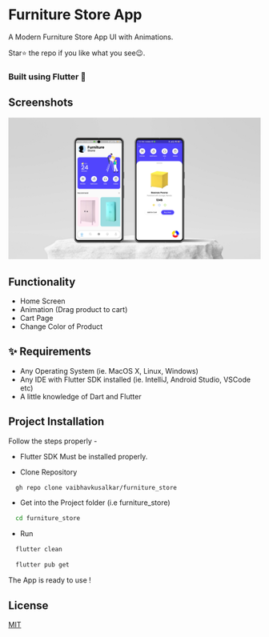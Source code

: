 # Furniture Store App
A Modern Furniture Store App UI with Animations.

Star⭐ the repo if you like what you see😉.
### Built using Flutter 💙

## Screenshots

![App Screenshots](https://github.com/vaibhavkusalkar/furniture_store/blob/85ae564a780c9e0c3cc7a6bb61c83f7869f47a31/Mockups/Image%201.png)

## Functionality
* Home Screen
* Animation (Drag product to cart)
* Cart Page
* Change Color of Product


## ✨ Requirements

* Any Operating System (ie. MacOS X, Linux, Windows)
* Any IDE with Flutter SDK installed (ie. IntelliJ, Android Studio, VSCode etc)
* A little knowledge of Dart and Flutter

## Project Installation
Follow the steps properly -

- Flutter SDK Must be installed properly.

- Clone Repository
```bash
  gh repo clone vaibhavkusalkar/furniture_store
```

- Get into the Project folder (i.e furniture_store)
```bash
  cd furniture_store
```

- Run
```bash
  flutter clean
```
```bash
  flutter pub get
```

The App is ready to use !
## License

[MIT](https://choosealicense.com/licenses/mit/)

